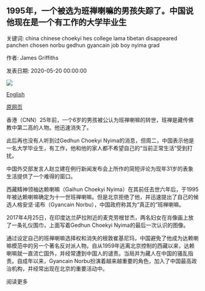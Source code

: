 ## 1995年，一个被选为班禅喇嘛的男孩失踪了。中国说他现在是一个有工作的大学毕业生

关键词: china chinese choekyi hes college lama tibetan disappeared panchen chosen norbu gedhun gyancain job boy nyima grad

作者: James Griffiths

发表日期: 2020-05-20 00:00:00

![](https://cdn.cnn.com/cnnnext/dam/assets/200520170031-gedhun-choekyi-nyima-super-tease.jpg)

[English](A%20boy%20chosen%20as%20the%20Panchen%20Lama%20disappeared%20in%201995.%20China%20says%20he%27s%20now%20a%20college%20grad%20with%20a%20job.md)

[原网页](https://edition.cnn.com/2020/05/20/asia/china-tibet-panchen-lama-dalai-lama-intl-hnk/index.html)

香港（CNN）25年前，一个6岁的男孩被公认为班禅喇嘛的转世，班禅是藏传佛教中第二高的人物。他迅速消失了。

此后再也没有人听到过Gedhun Choekyi Nyima的消息，但周二，中国表示他是一名大学毕业生，有工作，他和他的家人都不希望自己的“当前正常生活”受到打扰。

中国外交部发言人赵立建在例行新闻发布会上所作的简短评论为现年31岁的表象生活提供了一个难得的窗口。

西藏精神领袖达赖喇嘛（Gaihun Choekyi Nyima）在其前任去世六年后，于1995年被达赖喇嘛确定为十一世班禅喇嘛。但是北京拒绝了他，并迅速提出了自己的候选人格安坚·诺布（Gyancain Norbu），中国政府称其为“真正的”班禅喇嘛。

2017年4月25日，在印度达兰萨拉附近的麦克劳根甘杰，两名妇女在肖像画上放了一条礼仪围巾，上面写着Gedhun Choekyi Nyima的最后一次认识的图像。

通过设定自己的班禅喇嘛选择权和消失的根敦崔基尼玛，中国避免了他成为达赖喇嘛模范中的另一个著名反对派人物。自从1959年逃离北京控制的西藏以来，达赖喇嘛就一直流亡国外，并经常遭到中国人的谴责。当局并为藏人在中国的骚乱指责。自成年以来，Gyancain Norbu扮演着越来越重要的角色，加入了中国最高政治机构，并经常出现在北京的重要活动中。

阅读更多